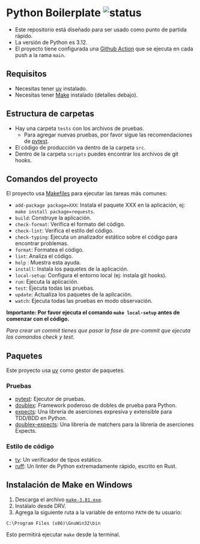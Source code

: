 # Python Boilerplate ![status](https://github.com/AR-BPS-TaxTech/python-boilerplate/actions/workflows/app.yml/badge.svg)

- Este repositorio está diseñado para ser usado como punto de partida rápido.
- La versión de Python es 3.12.
- El proyecto tiene configurada una [Github Action](https://github.com/AR-BPS-TaxTech/python-boilerplate/actions) que se ejecuta en cada push a la rama `main`.

## Requisitos

- Necesitas tener [uv](https://docs.astral.sh/uv) instalado.
- Necesitas tener [Make](https://www.gnu.org/software/make/) instalado (detalles debajo).

## Estructura de carpetas

- Hay una carpeta `tests` con los archivos de pruebas.
  - Para agregar nuevas pruebas, por favor sigue las recomendaciones de [pytest](https://docs.pytest.org/en/7.1.x/getting-started.html).
- El código de producción va dentro de la carpeta `src`.
- Dentro de la carpeta `scripts` puedes encontrar los archivos de git hooks.

## Comandos del proyecto

El proyecto usa [Makefiles](https://www.gnu.org/software/make/manual/html_node/Introduction.html) para ejecutar las tareas más comunes:

- `add-package package=XXX`: Instala el paquete XXX en la aplicación, ej: `make install package=requests`.
- `build`: Construye la aplicación.
- `check-format`: Verifica el formato del código.
- `check-lint`: Verifica el estilo del código.
- `check-typing`: Ejecuta un analizador estático sobre el código para encontrar problemas.
- `format`: Formatea el código.
- `lint`: Analiza el código.
- `help` : Muestra esta ayuda.
- `install`: Instala los paquetes de la aplicación.
- `local-setup`: Configura el entorno local (ej: instala git hooks).
- `run`: Ejecuta la aplicación.
- `test`: Ejecuta todas las pruebas.
- `update`: Actualiza los paquetes de la aplicación.
- `watch`: Ejecuta todas las pruebas en modo observación.

**Importante: Por favor ejecuta el comando `make local-setup` antes de comenzar con el código.**

_Para crear un commit tienes que pasar la fase de pre-commit que ejecuta los comandos check y test._

## Paquetes

Este proyecto usa [uv](https://docs.astral.sh/uv) como gestor de paquetes.

### Pruebas

- [pytest](https://docs.pytest.org/en/7.1.x/contents.html): Ejecutor de pruebas.
- [doublex](https://github.com/davidvilla/python-doublex): Framework poderoso de dobles de prueba para Python.
- [expects](https://expects.readthedocs.io/en/stable/): Una librería de aserciones expresiva y extensible para TDD/BDD en Python.
- [doublex-expects](https://github.com/jaimegildesagredo/doublex-expects): Una librería de matchers para la librería de aserciones Expects.

### Estilo de código

- [ty](https://github.com/astral-sh/ty): Un verificador de tipos estático.
- [ruff](https://github.com/astral-sh/ruff): Un linter de Python extremadamente rápido, escrito en Rust.

## Instalación de Make en Windows

1. Descarga el archivo [`make-3.81.exe`](https://sitsa.dl.sourceforge.net/project/gnuwin32/make/3.81/make-3.81.exe?viasf=1).
2. Instálalo desde DRV.
3. Agrega la siguiente ruta a la variable de entorno `PATH` de tu usuario:

  ```
  C:\Program Files (x86)\GnuWin32\bin
  ```

Esto permitirá ejecutar `make` desde la terminal.
